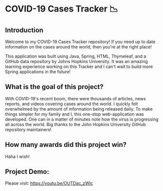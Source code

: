 # COVID-19 Cases Tracker 📉
## Introduction
Welcome to my COVID-19 Cases Tracker repository! If you need up to date information on the cases around the world, then you're at the right place! 

This application was built using Java, Spring, HTML, Thymeleaf, and a GitHub data repository by Johns Hopkins University. It was an amazing learning experience working on this Tracker and I can't wait to build more Spring applications in the future!

## What is the goal of this project?
With COVID-19's recent boom, there were thousands of articles, news reports, and videos covering cases around the world. I quickly felt overwhelmed by the amount of information being released daily. To make things simpler for my family and I, this one-stop web-application was developed. One can in a matter of minutes note how the virus is progressing all across the world. Big thanks to the John Hopkins University GitHub repository maintainers!

## How many awards did this project win? 
Haha I wish! 

## Project Demo: 
Please visit: https://youtu.be/OUTDac_zWIc
